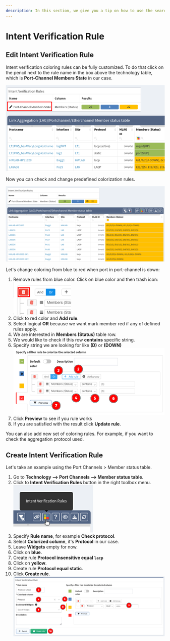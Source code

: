 ```yaml
---
description: In this section, we give you a tip on how to use the search function efficiently.
---
```


# Intent Verification Rule

## Edit Intent Verification Rule

Intent verification coloring rules can be fully customized. To do that click on the pencil next to the rule name in the box above the technology table, which is **Port-Channel Members State** in our case.

![port members state](intent_rules/1878327423.png)

Now you can check and change predefined colorization rules.

![change colorization](intent_rules/1878327420.png)

Let's change coloring from blue to red when port in port-channel is
down:

1. Remove rules from blue color. Click on blue color and then trash
   icon:  
    ![and or](intent_rules/1878327417.png)
2. Click to red color and **Add rule**.
3. Select logical **OR** because we want mark member red if any of
   defined rules apply.
4. We are interested in **Members (Status)** table row.
5. We would like to check if this row **contains** specific string.
6. Specify string we are looking for like **(D)** or **(DOWN)**  
   ![rule details](intent_rules/1878327402.png)
7. Click **Preview** to see if you rule works
8. If you are satisfied with the result click **Update rule**.

You can also add new set of coloring rules. For example, if you want to check the aggregation protocol used.

## Create Intent Verification Rule

Let's take an example using the Port Channels > Member status table.

1. Go to **Technology --> Port Channels --> Member status table**.
2. Click to **Intent Verification Rules** button in the right toolbox menu.  
   ![intent_verification_rules](intent_rules/1878327405.png)
3. Specify **Rule name**, for example **Check protocol**.
4. Select **Colorized column**, it's **Protocol** in our case.
5. Leave **Widgets** empty for now.
6. Click on **blue**.
7. Create rule **Protocol insensitive equal `lacp`**
8. Click on **yellow**.
9. Create rule **Protocol equal static**.
10. Click **Create rule**.  
    ![create rule process](intent_rules/1878327399.png)
